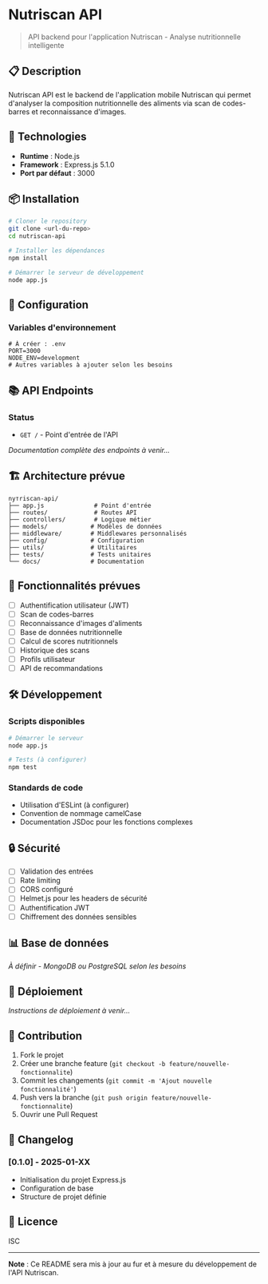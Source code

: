 # Nutriscan API

> API backend pour l'application Nutriscan - Analyse nutritionnelle intelligente

## 📋 Description

Nutriscan API est le backend de l'application mobile Nutriscan qui permet d'analyser la composition nutritionnelle des aliments via scan de codes-barres et reconnaissance d'images.

## 🚀 Technologies

- **Runtime** : Node.js
- **Framework** : Express.js 5.1.0
- **Port par défaut** : 3000

## 📦 Installation

```bash
# Cloner le repository
git clone <url-du-repo>
cd nutriscan-api

# Installer les dépendances
npm install

# Démarrer le serveur de développement
node app.js
```

## 🔧 Configuration

### Variables d'environnement

```env
# À créer : .env
PORT=3000
NODE_ENV=development
# Autres variables à ajouter selon les besoins
```

## 📚 API Endpoints

### Status
- `GET /` - Point d'entrée de l'API

*Documentation complète des endpoints à venir...*

## 🏗️ Architecture prévue

```
nутriscan-api/
├── app.js              # Point d'entrée
├── routes/             # Routes API
├── controllers/        # Logique métier
├── models/            # Modèles de données
├── middleware/        # Middlewares personnalisés
├── config/            # Configuration
├── utils/             # Utilitaires
├── tests/             # Tests unitaires
└── docs/              # Documentation
```

## 🔮 Fonctionnalités prévues

- [ ] Authentification utilisateur (JWT)
- [ ] Scan de codes-barres
- [ ] Reconnaissance d'images d'aliments
- [ ] Base de données nutritionnelle
- [ ] Calcul de scores nutritionnels
- [ ] Historique des scans
- [ ] Profils utilisateur
- [ ] API de recommandations

## 🛠️ Développement

### Scripts disponibles

```bash
# Démarrer le serveur
node app.js

# Tests (à configurer)
npm test
```

### Standards de code

- Utilisation d'ESLint (à configurer)
- Convention de nommage camelCase
- Documentation JSDoc pour les fonctions complexes

## 🔒 Sécurité

- [ ] Validation des entrées
- [ ] Rate limiting
- [ ] CORS configuré
- [ ] Helmet.js pour les headers de sécurité
- [ ] Authentification JWT
- [ ] Chiffrement des données sensibles

## 📊 Base de données

*À définir - MongoDB ou PostgreSQL selon les besoins*

## 🚀 Déploiement

*Instructions de déploiement à venir...*

## 🤝 Contribution

1. Fork le projet
2. Créer une branche feature (`git checkout -b feature/nouvelle-fonctionnalite`)
3. Commit les changements (`git commit -m 'Ajout nouvelle fonctionnalité'`)
4. Push vers la branche (`git push origin feature/nouvelle-fonctionnalite`)
5. Ouvrir une Pull Request

## 📝 Changelog

### [0.1.0] - 2025-01-XX
- Initialisation du projet Express.js
- Configuration de base
- Structure de projet définie

## 📄 Licence

ISC

---

**Note** : Ce README sera mis à jour au fur et à mesure du développement de l'API Nutriscan.
